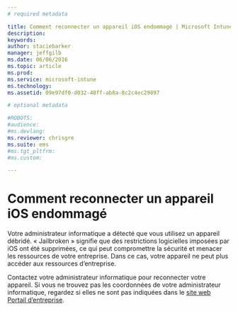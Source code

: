 ```yaml
---
# required metadata

title: Comment reconnecter un appareil iOS endommagé | Microsoft Intune
description:
keywords:
author: staciebarker
manager: jeffgilb
ms.date: 06/06/2016
ms.topic: article
ms.prod:
ms.service: microsoft-intune
ms.technology:
ms.assetid: 09e97df0-d032-48ff-ab8a-8c2c4ec29897

# optional metadata

#ROBOTS:
#audience:
#ms.devlang:
ms.reviewer: chrisgre
ms.suite: ems
#ms.tgt_pltfrm:
#ms.custom:

---
```


# Comment reconnecter un appareil iOS endommagé
Votre administrateur informatique a détecté que vous utilisez un appareil débridé. « Jailbroken » signifie que des restrictions logicielles imposées par iOS ont été supprimées, ce qui peut compromettre la sécurité et menacer les ressources de votre entreprise. Dans ce cas, votre appareil ne peut plus accéder aux ressources d’entreprise.

Contactez votre administrateur informatique pour reconnecter votre appareil. Si vous ne trouvez pas les coordonnées de votre administrateur informatique, regardez si elles ne sont pas indiquées dans le [site web Portail d’entreprise](http://portal.manage.microsoft.com).



<!--HONumber=Jun16_HO1-->


